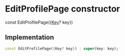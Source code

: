 


# EditProfilePage constructor






const
EditProfilePage(\{[Key](https://api.flutter.dev/flutter/foundation/Key-class.html)? key})





## Implementation

```dart
const EditProfilePage({Key? key}) : super(key: key);
```







